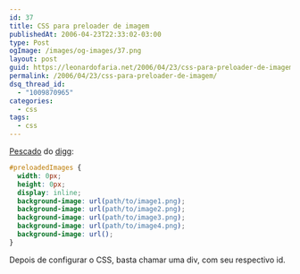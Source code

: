 ```yaml
---
id: 37
title: CSS para preloader de imagem
publishedAt: 2006-04-23T22:33:02-03:00
type: Post
ogImage: /images/og-images/37.png
layout: post
guid: https://leonardofaria.net/2006/04/23/css-para-preloader-de-imagem/
permalink: /2006/04/23/css-para-preloader-de-imagem/
dsq_thread_id:
  - "1009870965"
categories:
  - css
tags:
  - css
---
```

[Pescado](http://specere.net/?webtips) do [digg](http://www.digg.com):

```css
#preloadedImages {
  width: 0px;
  height: 0px;
  display: inline;
  background-image: url(path/to/image1.png);
  background-image: url(path/to/image2.png);
  background-image: url(path/to/image3.png);
  background-image: url(path/to/image4.png);
  background-image: url();
}
```

Depois de configurar o CSS, basta chamar uma div, com seu respectivo id.

